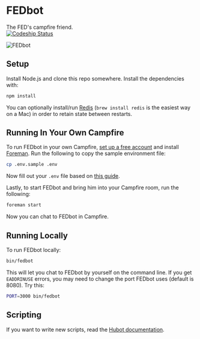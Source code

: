 
FEDbot
======

The FED's campfire friend.  
[![Codeship Status](https://www.codeship.io/projects/9515a080-8da7-0131-ce77-322a2a3ca3d5/status?branch=master)](https://www.codeship.io/projects/16055)

![FEDbot](https://raw.github.com/thefeds/fedbot/master/images/fedbot.png)


Setup
-----

Install Node.js and clone this repo somewhere. Install the dependencies with:

```sh
npm install
```

You can optionally install/run [Redis](http://redis.io/) (`brew install redis` is the easiest way on a Mac) in order to retain state between restarts.


Running In Your Own Campfire
----------------------------

To run FEDbot in your own Campfire, [set up a free account](https://signup.37signals.com/campfire/free) and install [Foreman](http://ddollar.github.io/foreman/). Run the following to copy the sample environment file:

```sh
cp .env.sample .env
```

Now fill out your `.env` file based on [this guide](https://github.com/github/hubot/blob/master/docs/adapters/campfire.md#configuring).

Lastly, to start FEDbot and bring him into your Campfire room, run the following:

```sh
foreman start
```

Now you can chat to FEDbot in Campfire.


Running Locally
---------------

To run FEDbot locally:

```sh
bin/fedbot
```

This will let you chat to FEDbot by yourself on the command line. If you get `EADDRINUSE` errors, you may need to change the port FEDbot uses (default is 8080). Try this:

```sh
PORT=3000 bin/fedbot
```


Scripting
---------

If you want to write new scripts, read the [Hubot documentation](https://github.com/github/hubot/blob/master/docs/scripting.md#readme).



[travis]: https://travis-ci.org/thefeds/fedbot
[travis-img]: https://travis-ci.org/thefeds/fedbot.png?branch=master
